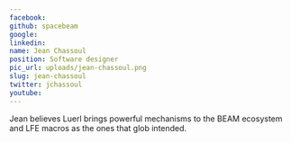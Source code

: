 ```yaml
---
facebook: 
github: spacebeam
google: 
linkedin: 
name: Jean Chassoul
position: Software designer
pic_url: uploads/jean-chassoul.png
slug: jean-chassoul
twitter: jchassoul
youtube: 
---
```

<p>Jean believes Luerl brings powerful mechanisms to the BEAM ecosystem and LFE macros as the ones that glob intended.</p>
